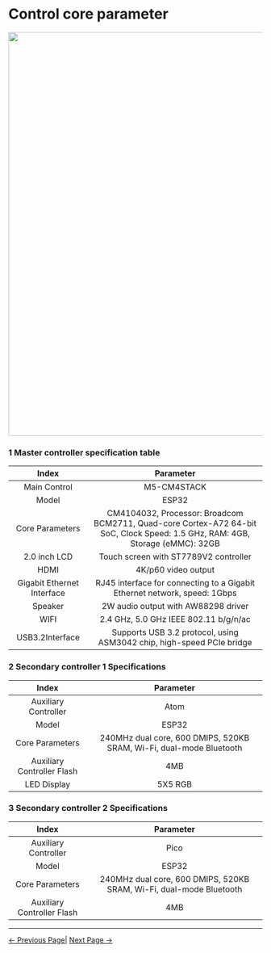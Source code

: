 # Control core parameter

<img src="../../resources/8-FilesDownload/2-serialproduct/image.png " width="800" height="auto" />

### 1 Master controller specification table

| Index            | Parameter          |
| :---------------: | :----------------: |
| Main Control     | M5-CM4STACK      |
| Model | ESP32            |
| Core Parameters             | CM4104032, Processor: Broadcom BCM2711, Quad-core Cortex-A72 64-bit SoC, Clock Speed: 1.5 GHz, RAM: 4GB, Storage (eMMC): 32GB |
| 2.0 inch LCD        | Touch screen with ST7789V2 controller          |
| HDMI        | 4K/p60 video output          |
| Gigabit Ethernet Interface      | RJ45 interface for connecting to a Gigabit Ethernet network, speed: 1Gbps    |
| Speaker   | 2W audio output with AW88298 driver |
| WIFI       | 2.4 GHz, 5.0 GHz IEEE 802.11 b/g/n/ac |
| USB3.2Interface      | Supports USB 3.2 protocol, using ASM3042 chip, high-speed PCIe bridge |

### 2 Secondary controller 1 Specifications

| Index            | Parameter          |
| :--------------: | :----------------: |
| Auxiliary Controller | Atom              |
| Model | ESP32       |
| Core Parameters | 240MHz dual core, 600 DMIPS, 520KB SRAM, Wi-Fi, dual-mode Bluetooth |
| Auxiliary Controller Flash| 4MB                |
| LED Display | 5X5 RGB |

### 3 Secondary controller 2 Specifications

| Index            | Parameter          |
| :---------------: | :----------------: |
| Auxiliary Controller | Pico               |
| Model | ESP32       |
| Core Parameters | 240MHz dual core, 600 DMIPS, 520KB SRAM, Wi-Fi, dual-mode Bluetooth |
| Auxiliary Controller Flash| 4MB                |
---

[← Previous Page](../2.1_320_M5_product/2.1.1-MachineSpecification.md)| [Next Page →](../2.1_320_M5_product/2.1.3-MechanicalStructureParameter.md)